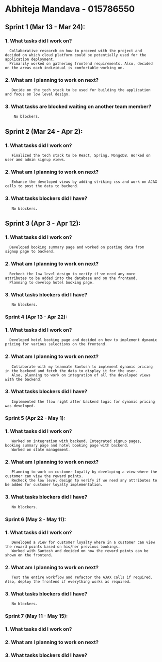 # Abhiteja Mandava - 015786550

## Sprint 1 (Mar 13 - Mar 24):

### 1. What tasks did I work on?
      Collaborative research on how to proceed with the project and decided on which cloud platform could be potentially used for the application deployment. 
      Primarily worked on gathering frontend requirements. Also, decided on the areas each individual is comfortable working on.
      
### 2. What am I planning to work on next?
       Decide on the tech stack to be used for building the application and focus on low level design.
       
### 3. What tasks are blocked waiting on another team member?
        No blockers.
        

## Sprint 2 (Mar 24 - Apr 2):

### 1. What tasks did I work on?
       Finalized the tech stack to be React, Spring, MongoDB. Worked on user and admin signup views.

### 2. What am I planning to work on next?
       Enhance the developed views by adding striking css and work on AJAX calls to post the data to backend.

### 3. What tasks blockers did I have?
       No blockers.


## Sprint 3 (Apr 3 - Apr 12):

### 1. What tasks did I work on?
      Developed booking summary page and worked on posting data from signup page to backend.

### 2. What am I planning to work on next?
      Recheck the low level design to verify if we need any more attributes to be added into the database and on the frontend.
      Planning to develop hotel booking page.

### 3. What tasks blockers did I have?
       No blockers.


### Sprint 4 (Apr 13 - Apr 22):

### 1. What tasks did I work on?
      Developed hotel booking page and decided on how to implement dynamic pricing for various selections on the frontend.

### 2. What am I planning to work on next?
       Collaborate with my teammate Santosh to implement dynamic pricing in the backend and fetch the data to display it for the user.
       Also, planning to work on integration of all the developed views with the backend.

### 3. What tasks blockers did I have?
       Implemented the flow right after backend logic for dynamic pricing was developed.



### Sprint 5 (Apr 22 - May 1):

### 1. What tasks did I work on?
       Worked on integration with backend. Integrated signup pages, booking summary page and hotel booking page with backend.
       Worked on state management.

### 2. What am I planning to work on next?
       Planning to work on customer loyalty by developing a view where the customer can view the reward points.
       Recheck the low level design to verify if we need any attributes to be added for customer loyalty implementation.
### 3. What tasks blockers did I have?
       No blockers.

### Sprint 6 (May 2 - May 11):

### 1. What tasks did I work on?
       Developed a view for customer loyalty where in a customer can view the reward points based on his/her previous bookings.
       Worked with Santosh and decided on how the reward points can be shown on the frontend.
### 2. What am I planning to work on next?
       Test the entire workflow and refactor the AJAX calls if required. Also, deploy the frontend if everything works as required.

### 3. What tasks blockers did I have?
       No blockers.

### Sprint 7 (May 11 - May 15):

### 1. What tasks did I work on?

### 2. What am I planning to work on next?

### 3. What tasks blockers did I have?
